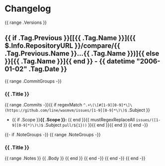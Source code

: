 # Changelog

{{ range .Versions }}
## {{ if .Tag.Previous }}[[{{ .Tag.Name }}]({{ $.Info.RepositoryURL }}/compare/{{ .Tag.Previous.Name }}...{{ .Tag.Name }})]{{ else }}[{{ .Tag.Name }}]{{ end }} - {{ datetime "2006-01-02" .Tag.Date }}

{{ range .CommitGroups -}}
### {{ .Title }}

{{ range .Commits -}}{{ if regexMatch `^.+\(\[#[1-9][0-9]*\]\(https://github.com/line/wasmvm/issues/[1-9][0-9]*\)\)$` .Subject }}
* {{ if .Scope }}**{{ .Scope }}:** {{ end }}{{ mustRegexReplaceAll `issues/([1-9][0-9]*)\)\)$` .Subject `pull/${1}))` }}{{ end }}{{ end }}
{{ end -}}

{{- if .NoteGroups -}}
{{ range .NoteGroups -}}
### {{ .Title }}

{{ range .Notes }}
{{ .Body }}
{{ end }}
{{ end -}}
{{ end -}}
{{ end -}}
